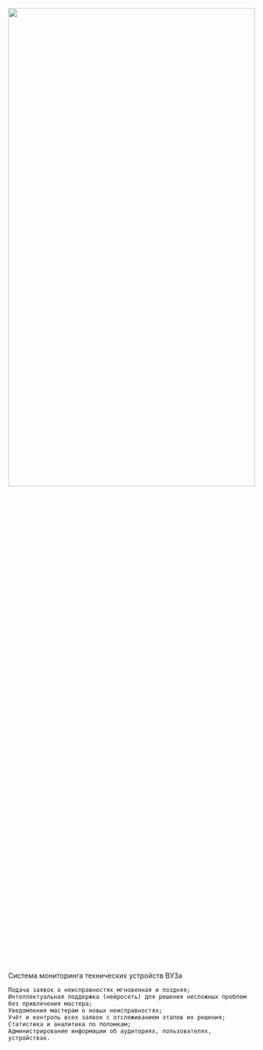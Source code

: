 
<img src="https://github.com/user-attachments/assets/6ef6142e-9a10-4fa7-a78a-7811edf6e500" width=100% height=50%>

Система мониторинга технических устройств ВУЗа

	Подача заявок о неисправностях мгновенная и поздняя;
	Интеллектуальная поддержка (нейросеть) для решения несложных проблем без привлечения мастера;
	Уведомления мастерам о новых неисправностях;
	Учёт и контроль всех заявок с отслеживанием этапов их решения;
	Статистика и аналитика по поломкам;
	Администрирование информации об аудиториях, пользователях, устройствах.
